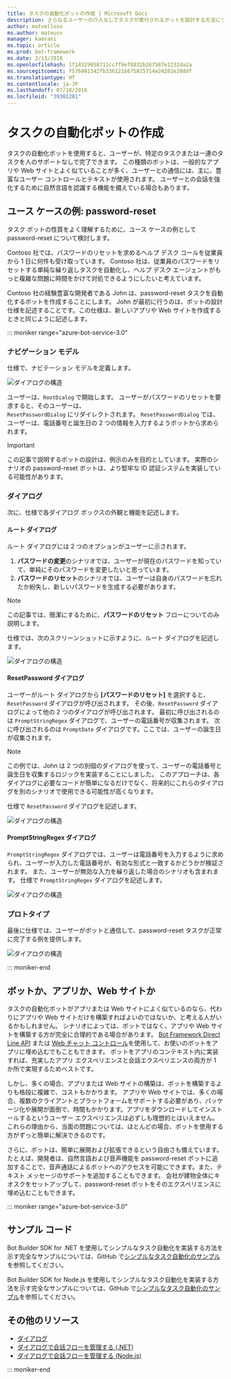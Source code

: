 ```yaml
---
title: タスクの自動化ボットの作成 | Microsoft Docs
description: さらなるユーザーの介入なしでタスクが実行されるボットを設計する方法について説明します。
author: matvelloso
ms.author: mateusv
manager: kamrani
ms.topic: article
ms.prod: bot-framework
ms.date: 2/13/2018
ms.openlocfilehash: 1f14329958711cc7f9ef8832b267587e1232da2a
ms.sourcegitcommit: f576981342fb3361216675815714e24281e20ddf
ms.translationtype: HT
ms.contentlocale: ja-JP
ms.lasthandoff: 07/18/2018
ms.locfileid: "39301281"
---
```

# <a name="create-task-automation-bots"></a>タスクの自動化ボットの作成

タスクの自動化ボットを使用すると、ユーザーが、特定のタスクまたは一連のタスクを人のサポートなしで完了できます。 この種類のボットは、一般的なアプリや Web サイトとよく似ていることが多く、ユーザーとの通信には、主に、豊富なユーザー コントロールとテキストが使用されます。 ユーザーとの会話を強化するために自然言語を認識する機能を備えている場合もあります。 

## <a name="example-use-case-password-reset"></a>ユース ケースの例: password-reset

タスク ボットの性質をよく理解するために、ユース ケースの例として password-reset について検討します。 

Contoso 社では、パスワードのリセットを求めるヘルプ デスク コールを従業員から 1 日に何件も受け取っています。 Contoso 社は、従業員のパスワードをリセットする単純な繰り返しタスクを自動化し、ヘルプ デスク エージェントがもっと複雑な問題に時間をかけて対処できるようにしたいと考えています。 

Contoso 社の経験豊富な開発者である John は、password-reset タスクを自動化するボットを作成することにします。 John が最初に行うのは、ボットの設計仕様を記述することです。この仕様は、新しいアプリや Web サイトを作成するときと同じように記述します。 

::: moniker range="azure-bot-service-3.0"

### <a name="navigation-model"></a>ナビゲーション モデル

仕様で、ナビテーション モデルを定義します。

![ダイアログの構造](~/media/bot-service-design-pattern-task-automation/simple-task1.png)

ユーザーは、`RootDialog` で開始します。 ユーザーがパスワードのリセットを要求すると、そのユーザーは、  
`ResetPasswordDialog` にリダイレクトされます。 `ResetPasswordDialog` では、ユーザーは、電話番号と誕生日の 2 つの情報を入力するようボットから求められます。 

> [!IMPORTANT]
> この記事で説明するボットの設計は、例示のみを目的としています。 実際のシナリオの password-reset ボットは、より堅牢な ID 認証システムを実装している可能性があります。

### <a name="dialogs"></a>ダイアログ

次に、仕様で各ダイアログ ボックスの外観と機能を記述します。 

#### <a name="root-dialog"></a>ルート ダイアログ

ルート ダイアログには 2 つのオプションがユーザーに示されます。 

1. **パスワードの変更**のシナリオでは、ユーザーが現在のパスワードを知っていて、単純にそのパスワードを変更したいと思っています。
2. **パスワードのリセット**のシナリオでは、ユーザーは自身のパスワードを忘れたか紛失し、新しいパスワードを生成する必要があります。

> [!NOTE]
> この記事では、簡潔にするために、**パスワードのリセット** フローについてのみ説明します。

仕様では、次のスクリーンショットに示すように、ルート ダイアログを記述します。

![ダイアログの構造](~/media/bot-service-design-pattern-task-automation/simple-task2.png)

#### <a name="resetpassword-dialog"></a>ResetPassword ダイアログ

ユーザーがルート ダイアログから **[パスワードのリセット]** を選択すると、`ResetPassword` ダイアログが呼び出されます。 
その後、`ResetPassword` ダイアログによって他の 2 つのダイアログが呼び出されます。 
最初に呼び出されるのは `PromptStringRegex` ダイアログで、ユーザーの電話番号が収集されます。 
次に呼び出されるのは `PromptDate` ダイアログです。ここでは、ユーザーの誕生日が収集されます。 

> [!NOTE]
> この例では、John は 2 つの別個のダイアログを使って、ユーザーの電話番号と誕生日を収集するロジックを実装することにしました。 このアプローチは、各ダイアログに必要なコードが簡単になるだけでなく、将来的にこれらのダイアログを別のシナリオで使用できる可能性が高くなります。 

仕様で `ResetPassword` ダイアログを記述します。

![ダイアログの構造](~/media/bot-service-design-pattern-task-automation/simple-task3.png)

#### <a name="promptstringregex-dialog"></a>PromptStringRegex ダイアログ

`PromptStringRegex` ダイアログでは、ユーザーは電話番号を入力するように求められ、ユーザーが入力した電話番号が、有効な形式と一致するかどうかが検証されます。 
また、ユーザーが無効な入力を繰り返した場合のシナリオも含まれます。 
仕様で `PromptStringRegex` ダイアログを記述します。

![ダイアログの構造](~/media/bot-service-design-pattern-task-automation/simple-task4.png)

### <a name="prototype"></a>プロトタイプ

最後に仕様では、ユーザーがボットと通信して、password-reset タスクが正常に完了する例を提供します。

![ダイアログの構造](~/media/bot-service-design-pattern-task-automation/simple-task5.png)

::: moniker-end 

## <a name="bot-app-or-website"></a>ボットか、アプリか、Web サイトか

タスクの自動化ボットがアプリまたは Web サイトによく似ているのなら、代わりにアプリや Web サイトだけを構築すればよいのではないか、と考える人がいるかもしれません。 シナリオによっては、ボットではなく、アプリや Web サイトを構築する方が完全に合理的である場合があります。 [Bot Framework Direct Line API][directLineAPI] または <a href="https://github.com/Microsoft/BotFramework-WebChat" target="_blank">Web チャット コントロール</a>を使用して、お使いのボットをアプリに埋め込むでもこともできます。 ボットをアプリのコンテキスト内に実装すれば、充実したアプリ エクスペリエンスと会話エクスペリエンスの両方が 1 か所で実現するためベストです。 

しかし、多くの場合、アプリまたは Web サイトの構築は、ボットを構築するよりも格段に複雑で、コストもかかります。 アプリや Web サイトでは、多くの場合、複数のクライアントとプラットフォームをサポートする必要があり、パッケージ化や展開が面倒で、時間もかかります。アプリをダウンロードしてインストールするというユーザー エクスペリエンスは必ずしも理想的とはいえません。 これらの理由から、当面の問題については、ほとんどの場合、ボットを使用する方がずっと簡単に解決できるのです。 

さらに、ボットは、簡単に展開および拡張できるという自由さも備えています。 たとえば、開発者は、自然言語および音声機能を password-reset ボットに追加することで、音声通話によるボットへのアクセスを可能にできます。また、テキスト メッセージのサポートを追加することもできます。 会社が建物全体にキオスクをセットアップして、password-reset ボットをそのエクスペリエンスに埋め込むこともできます。

::: moniker range="azure-bot-service-3.0"
## <a name="sample-code"></a>サンプル コード

Bot Builder SDK for .NET を使用してシンプルなタスク自動化を実装する方法を示す完全なサンプルについては、GitHub で<a href="https://github.com/Microsoft/BotBuilder-Samples/tree/master/CSharp/capability-SimpleTaskAutomation" target="_blank">シンプルなタスク自動化のサンプル</a>を参照してください。

Bot Builder SDK for Node.js を使用してシンプルなタスク自動化を実装する方法を示す完全なサンプルについては、GitHub で<a href="https://github.com/Microsoft/BotBuilder-Samples/tree/master/Node/capability-SimpleTaskAutomation" target="_blank">シンプルなタスク自動化のサンプル</a>を参照してください。

## <a name="additional-resources"></a>その他のリソース

- [ダイアログ](~/dotnet/bot-builder-dotnet-dialogs.md)
- [ダイアログで会話フローを管理する (.NET)](~/dotnet/bot-builder-dotnet-manage-conversation-flow.md)
- [ダイアログで会話フローを管理する (Node.js)](~/nodejs/bot-builder-nodejs-manage-conversation-flow.md)

::: moniker-end

[directLineAPI]: https://docs.botframework.com/en-us/restapi/directline3/#navtitle
